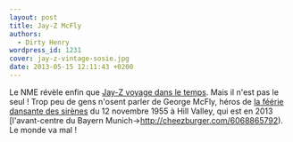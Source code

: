 ```yaml
---
layout: post
title: Jay-Z McFly
authors:
  - Dirty Henry
wordpress_id: 1231
cover: jay-z-vintage-sosie.jpg
date: 2013-05-15 12:11:43 +0200
---
```


Le NME révèle enfin que
[Jay-Z voyage dans le temps](http://www.nme.com/news/jay-z/70294). Mais il n'est
pas le seul ! Trop peu de gens n'osent parler de George McFly, héros de [la
féérie dansante des
sirènes](http://backtothefuturecollection.over-blog.com/article-invitations-a-la-feerie-dansantes-des-sirenes-1955-107765889.html)
du 12 novembre 1955 à Hill Valley, qui est en 2013 [l'avant-centre du Bayern
Munich->http://cheezburger.com/6068865792). Le monde va mal !
